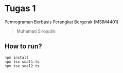 # Tugas 1

Pemrograman Berbasis Perangkat Bergerak (MSIM4401)

> Muhamad Sirojudin

## How to run?

    npm install
    npx tsx soal1.ts
    npx tsx soal2.ts
